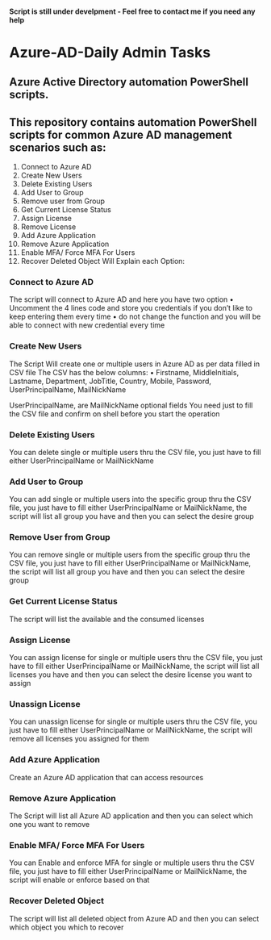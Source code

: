 #### Script is still under develpment - Feel free to contact me if you need any help

# Azure-AD-Daily Admin Tasks
## Azure Active Directory automation PowerShell scripts.
## This repository contains automation PowerShell scripts for common Azure AD management scenarios such as:
  1.	Connect to Azure AD
  2.	Create New Users
  3.	Delete Existing Users
  4.	Add User to Group
  5.	Remove user from Group
  6.	Get Current License Status
  7.	Assign License
  8.	Remove License
  9.	Add Azure Application
  10.	Remove Azure Application
  11.	Enable MFA/ Force MFA For Users
  12.	Recover Deleted Object
Will Explain each Option:

### Connect to Azure AD
The script will connect to Azure AD and here you have two option
•	Uncomment the 4 lines code and store you credentials if you don’t like to keep entering them every time
•	do not change the function and you will be able to connect with new credential every time

### Create New Users
The Script Will create one or multiple users in Azure AD as per data filled in CSV file
The CSV has the below columns:
•	Firstname, MiddleInitials, Lastname, Department, JobTitle, Country, Mobile, Password, UserPrincipalName, MailNickName

UserPrincipalName, are MailNickName optional fields
You need just to fill the CSV file and confirm on shell before you start the operation

### Delete Existing Users
You can delete single or multiple users thru the CSV file, you just have to fill either UserPrincipalName or MailNickName

### Add User to Group
You can add single or multiple users into the specific group thru the CSV file, you just have to fill either UserPrincipalName or MailNickName, the script will list all group you have and then you  can select the desire group

### Remove User from Group
You can remove single or multiple users from the specific group thru the CSV file, you just have to fill either UserPrincipalName or MailNickName, the script will list all group you have and then you can select the desire group

### Get Current License Status
The script will list the available and the consumed licenses

### Assign License
You can assign license for single or multiple users thru the CSV file, you just have to fill either UserPrincipalName or MailNickName, the script will list all licenses  you have and then you  can select the desire license you want to assign

### Unassign License
You can unassign license for single or multiple users thru the CSV file, you just have to fill either UserPrincipalName or MailNickName, the script will remove all licenses you assigned for them

### Add Azure Application
Create an Azure AD application that can access resources

### Remove Azure Application
The Script will list all Azure AD application and then you can select which one you want to remove 

### Enable MFA/ Force MFA For Users
You can Enable and enforce MFA for single or multiple users thru the CSV file, you just have to fill either UserPrincipalName or MailNickName, the script will enable or enforce based on that

### Recover Deleted Object
The script will list all deleted object from Azure AD and then you can select which object you which to recover
